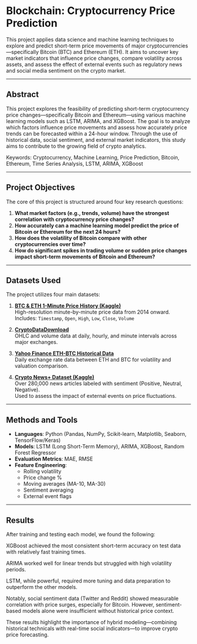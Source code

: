 # Blockchain: Cryptocurrency Price Prediction 

This project applies data science and machine learning techniques to explore and predict short-term price movements of major cryptocurrencies—specifically Bitcoin (BTC) and Ethereum (ETH). It aims to uncover key market indicators that influence price changes, compare volatility across assets, and assess the effect of external events such as regulatory news and social media sentiment on the crypto market.

---

## Abstract
This project explores the feasibility of predicting short-term cryptocurrency price changes—specifically Bitcoin and Ethereum—using various machine learning models such as LSTM, ARIMA, and XGBoost. The goal is to analyze which factors influence price movements and assess how accurately price trends can be forecasted within a 24-hour window. Through the use of historical data, social sentiment, and external market indicators, this study aims to contribute to the growing field of crypto analytics.

Keywords: Cryptocurrency, Machine Learning, Price Prediction, Bitcoin, Ethereum, Time Series Analysis, LSTM, ARIMA, XGBoost

---

## Project Objectives
 
The core of this project is structured around four key research questions:

1. **What market factors (e.g., trends, volume) have the strongest correlation with cryptocurrency price changes?**
2. **How accurately can a machine learning model predict the price of Bitcoin or Ethereum for the next 24 hours?**
3. **How does the volatility of Bitcoin compare with other cryptocurrencies over time?**
4. **How do significant spikes in trading volume or sudden price changes impact short-term movements of Bitcoin and Ethereum?**

---

## Datasets Used

The project utilizes four main datasets:

1. **[BTC & ETH 1-Minute Price History (Kaggle)](https://www.kaggle.com/datasets/patrickgendotti/btc-and-eth-1min-price-history)**  
   High-resolution minute-by-minute price data from 2014 onward.  
   Includes: `Timestamp`, `Open`, `High`, `Low`, `Close`, `Volume`

2. **[CryptoDataDownload](https://www.cryptodatadownload.com/)**  
   OHLC and volume data at daily, hourly, and minute intervals across major exchanges.

3. **[Yahoo Finance ETH-BTC Historical Data](https://finance.yahoo.com/quote/ETH-BTC/history/)**  
   Daily exchange rate data between ETH and BTC for volatility and valuation comparison.

4. **[Crypto News+ Dataset (Kaggle)](https://www.kaggle.com/datasets/oliviervha/crypto-news)**  
   Over 280,000 news articles labeled with sentiment (Positive, Neutral, Negative).  
   Used to assess the impact of external events on price fluctuations.

---

## Methods and Tools

- **Languages**: Python (Pandas, NumPy, Scikit-learn, Matplotlib, Seaborn, TensorFlow/Keras)
- **Models**: LSTM (Long Short-Term Memory), ARIMA, XGBoost, Random Forest Regressor
- **Evaluation Metrics**: MAE, RMSE
- **Feature Engineering**:
  - Rolling volatility
  - Price change %
  - Moving averages (MA-10, MA-30)
  - Sentiment averaging
  - External event flags

---

## Results
After training and testing each model, we found the following:

XGBoost achieved the most consistent short-term accuracy on test data with relatively fast training times.

ARIMA worked well for linear trends but struggled with high volatility periods.

LSTM, while powerful, required more tuning and data preparation to outperform the other models.

Notably, social sentiment data (Twitter and Reddit) showed measurable correlation with price surges, especially for Bitcoin. However, sentiment-based models alone were insufficient without historical price context.

These results highlight the importance of hybrid modeling—combining historical technicals with real-time social indicators—to improve crypto price forecasting.
